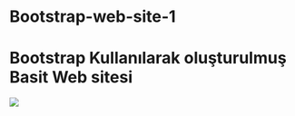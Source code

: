 # Bootstrap-web-site-1

<h1>Bootstrap Kullanılarak oluşturulmuş Basit Web sitesi </h1>

![](proje.gif)